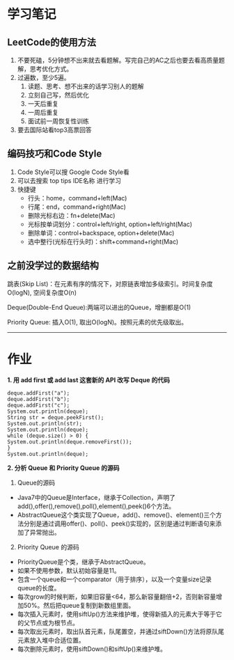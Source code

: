 # 学习笔记

## LeetCode的使用方法
1. 不要死磕，5分钟想不出来就去看题解。写完自己的AC之后也要去看高质量题解，思考优化方式。
2. 过遍数，至少5遍。
	1. 读题、思考、想不出来的话学习别人的题解
	2. 立刻自己写，然后优化
	3. 一天后重复
	4. 一周后重复
	5. 面试前一周恢复性训练
3. 要去国际站看top3高票回答

## 编码技巧和Code Style
1. Code Style可以搜 Google Code Style看
2. 可以去搜索 top tips IDE名称 进行学习
3. 快捷键
	- 行头：home，command+left(Mac)
	- 行尾：end，command+right(Mac)
	- 删除光标右边：fn+delete(Mac)
	- 光标按单词划分：control+left/right, option+left/right(Mac)
	- 删除单词：control+backspace, option+delete(Mac)
	- 选中整行(光标在行头时)：shift+command+right(Mac)

## 之前没学过的数据结构
跳表(Skip List)：在元素有序的情况下，对原链表增加多级索引。时间复杂度O(logN), 空间复杂度O(n)

Deque(Double-End Queue):两端可以进出的Queue，增删都是O(1)

Priority Queue: 插入O(1), 取出O(logN)。按照元素的优先级取出。


***

# 作业

**1. 用 add first 或 add last 这套新的 API 改写 Deque 的代码**
```Deque<String> deque = new LinkedList<String>();
deque.addFirst("a");
deque.addFirst("b");
deque.addFirst("c");
System.out.println(deque);
String str = deque.peekFirst();
System.out.println(str);
System.out.println(deque);
while (deque.size() > 0) {
System.out.println(deque.removeFirst());
}
System.out.println(deque);
```

**2. 分析 Queue 和 Priority Queue 的源码**
1. Queue的源码
- Java7中的Queue是Interface，继承于Collection，声明了add(),offer(),remove(),poll(),element(),peek()6个方法。
- AbstractQueue这个类实现了Queue，add()、remove()、element()三个方法分别是通过调用offer()、poll()、peek()实现的，区别是通过判断语句来添加了异常抛出。

2. Priority Queue 的源码
- PriorityQueue是个类，继承于AbstractQueue。
- 如果不使用参数，默认初始容量是11。
- 包含一个queue和一个comparator（用于排序），以及一个变量size记录queue的长度。
- 每次grow的时候判断，如果旧容量<64，那么新容量翻倍+2，否则新容量增加50%。然后把queue复制到新数组里面。
- 每次插入元素时，使用siftUp()方法来维护堆，使得新插入的元素大于等于它的父节点或为根节点。
- 每次取出元素时，取出队首元素，队尾置空，并通过siftDown()方法将原队尾元素放入堆中合适位置。
- 每次删除元素时，使用siftDown()和siftUp()来维护堆。
